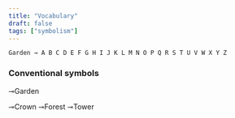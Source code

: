 ```yaml
---
title: "Vocabulary"
draft: false
tags: ["symbolism"]
---
```


` Garden → A B C D E F G H I J K L M N O P Q R S T U V W X Y Z
`

### Conventional symbols
⊸Garden

⊸Crown
⊸Forest
⊸Tower


